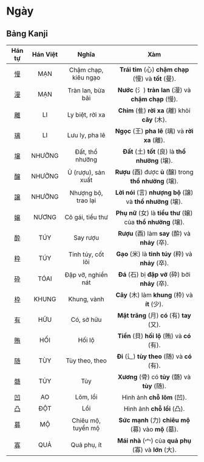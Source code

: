 # Ngày

## Bảng Kanji

| Hán tự | Hán Việt | Nghĩa | Xàm |
| :---: | :---: | :---: | :---: |
| [<span class="stroke-order">慢</span>](https://mazii.net/vi-VN/search/kanji/javi/%E6%85%A2) | MẠN | Chậm chạp, kiêu ngạo | **Trái tim** (心) **chậm chạp** (慢) và **tốt** (曼). |
| [<span class="stroke-order">漫</span>](https://mazii.net/vi-VN/search/kanji/javi/%E6%BC%AB) | MẠN | Tràn lan, bừa bãi | **Nước** (氵) **tràn lan** (漫) và **chậm chạp** (慢). |
| [<span class="stroke-order">離</span>](https://mazii.net/vi-VN/search/kanji/javi/%E9%9B%A2) | LI | Ly biệt, rời xa | **Chim** (隹) **rời xa** (離) khỏi **cây** (木). |
| [<span class="stroke-order">璃</span>](https://mazii.net/vi-VN/search/kanji/javi/%E7%92%83) | LI | Lưu ly, pha lê | **Ngọc** (王) **pha lê** (璃) và **rời xa** (離). |
| [<span class="stroke-order">壌</span>](https://mazii.net/vi-VN/search/kanji/javi/%E5%A3%8C) | NHƯỠNG | Đất, thổ nhưỡng | **Đất** (土) **tốt** (良) là **thổ nhưỡng** (壌). |
| [<span class="stroke-order">醸</span>](https://mazii.net/vi-VN/search/kanji/javi/%E9%86%B8) | NHƯỠNG | Ủ (rượu), sản xuất | **Rượu** (酉) được **ủ** (醸) trong **thổ nhưỡng** (壌). |
| [<span class="stroke-order">譲</span>](https://mazii.net/vi-VN/search/kanji/javi/%E8%AD%B2) | NHƯỠNG | Nhượng bộ, trao lại | **Lời nói** (言) **nhượng bộ** (譲) và **thổ nhưỡng** (壌). |
| [<span class="stroke-order">嬢</span>](https://mazii.net/vi-VN/search/kanji/javi/%E5%AC%A2) | NƯƠNG | Cô gái, tiểu thư | **Phụ nữ** (女) là **tiểu thư** (嬢) của **thổ nhưỡng** (壌). |
| [<span class="stroke-order">酔</span>](https://mazii.net/vi-VN/search/kanji/javi/%E9%85%94) | TÚY | Say rượu | **Rượu** (酉) làm **say** (酔) và **nhảy** (卒). |
| [<span class="stroke-order">粋</span>](https://mazii.net/vi-VN/search/kanji/javi/%E7%B2%8B) | TÚY | Tinh túy, cốt lõi | **Gạo** (米) là **tinh túy** (粋) và **nhảy** (卒). |
| [<span class="stroke-order">砕</span>](https://mazii.net/vi-VN/search/kanji/javi/%E7%A0%95) | TÓAI | Đập vỡ, nghiền nát | **Đá** (石) bị **đập vỡ** (砕) bởi **nhảy** (卒). |
| [<span class="stroke-order">枠</span>](https://mazii.net/vi-VN/search/kanji/javi/%E6%9E%A0) | KHUNG | Khung, vành | **Cây** (木) làm **khung** (枠) và **ít** (少). |
| [<span class="stroke-order">有</span>](https://mazii.net/vi-VN/search/kanji/javi/%E6%9C%89) | HỮU | Có, sở hữu | **Mặt trăng** (月) **có** (有) **tay** (又). |
| [<span class="stroke-order">賄</span>](https://mazii.net/vi-VN/search/kanji/javi/%E8%B3%84) | HỐI | Hối lộ | **Tiền** (貝) **hối lộ** (賄) và **có** (有). |
| [<span class="stroke-order">随</span>](https://mazii.net/vi-VN/search/kanji/javi/%E9%9A%8F) | TÙY | Tùy theo, theo | **Đi** (辶) **tùy theo** (随) và **có** (有). |
| [<span class="stroke-order">髄</span>](https://mazii.net/vi-VN/search/kanji/javi/%E9%AB%84) | TỦY | Tủy | **Xương** (骨) có **tủy** (髄) và **tùy** (随). |
| [<span class="stroke-order">凹</span>](https://mazii.net/vi-VN/search/kanji/javi/%E5%87%B9) | AO | Lõm, lồi | Hình ảnh **chỗ lõm** (凹). |
| [<span class="stroke-order">凸</span>](https://mazii.net/vi-VN/search/kanji/javi/%E5%87%B8) | ĐỘT | Lồi | Hình ảnh **chỗ lồi** (凸). |
| [<span class="stroke-order">募</span>](https://mazii.net/vi-VN/search/kanji/javi/%E5%8B%9F) | MỘ | Chiêu mộ, tuyển mộ | **Sức mạnh** (力) **chiêu mộ** (募) vào **mộ** (墓). |
| [<span class="stroke-order">寡</span>](https://mazii.net/vi-VN/search/kanji/javi/%E5%AF%A1) | QUẢ | Quả phụ, ít | **Mái nhà** (宀) của **quả phụ** (寡) và **lớn** (大). |

